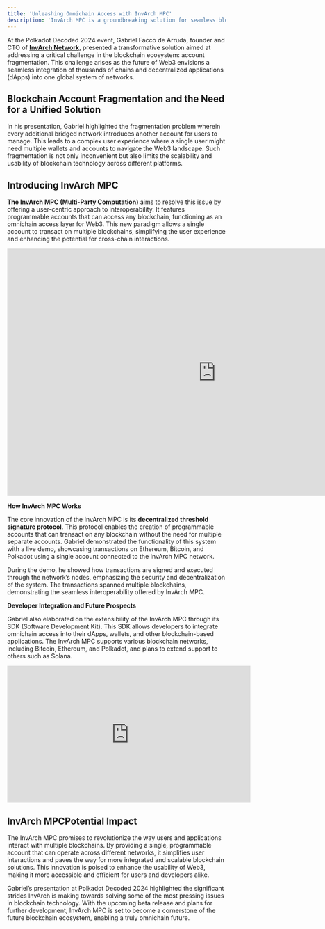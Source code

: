 ```yaml
---
title: 'Unleashing Omnichain Access with InvArch MPC'
description: 'InvArch MPC is a groundbreaking solution for seamless blockchain interoperability and unified account management across multiple networks.'
---
```

At the Polkadot Decoded 2024 event, Gabriel Facco de Arruda, founder and CTO of [**InvArch Network**](https://dablock.com/dapps/invarch-network/), presented a transformative solution aimed at addressing a critical challenge in the blockchain ecosystem: account fragmentation. This challenge arises as the future of Web3 envisions a seamless integration of thousands of chains and decentralized applications (dApps) into one global system of networks.

**Blockchain Account Fragmentation and the Need for a Unified Solution**
------------------------------------------------------------------------

In his presentation, Gabriel highlighted the fragmentation problem wherein every additional bridged network introduces another account for users to manage. This leads to a complex user experience where a single user might need multiple wallets and accounts to navigate the Web3 landscape. Such fragmentation is not only inconvenient but also limits the scalability and usability of blockchain technology across different platforms.

**Introducing InvArch MPC**
---------------------------

**The InvArch MPC (Multi-Party Computation)** aims to resolve this issue by offering a user-centric approach to interoperability. It features programmable accounts that can access any blockchain, functioning as an omnichain access layer for Web3. This new paradigm allows a single account to transact on multiple blockchains, simplifying the user experience and enhancing the potential for cross-chain interactions.

<iframe allowfullscreen="allowfullscreen" frameborder="0" height="569" src="https://docs.google.com/presentation/d/e/2PACX-1vT_YPDoxn6-vmB3DW6i3JnE8_Tpl0gABXZ_R812JSQNTErqP7SzPaL5sr9jUtkqHWOe3a4EGzyoQWqM/embed?start=false&loop=false&delayms=60000" width="960"></iframe>

**How InvArch MPC Works**

The core innovation of the InvArch MPC is its **decentralized threshold signature protocol**. This protocol enables the creation of programmable accounts that can transact on any blockchain without the need for multiple separate accounts. Gabriel demonstrated the functionality of this system with a live demo, showcasing transactions on Ethereum, Bitcoin, and Polkadot using a single account connected to the InvArch MPC network.

During the demo, he showed how transactions are signed and executed through the network’s nodes, emphasizing the security and decentralization of the system. The transactions spanned multiple blockchains, demonstrating the seamless interoperability offered by InvArch MPC.

**Developer Integration and Future Prospects**

Gabriel also elaborated on the extensibility of the InvArch MPC through its SDK (Software Development Kit). This SDK allows developers to integrate omnichain access into their dApps, wallets, and other blockchain-based applications. The InvArch MPC supports various blockchain networks, including Bitcoin, Ethereum, and Polkadot, and plans to extend support to others such as Solana.

<iframe allowfullscreen="allowfullscreen" frameborder="0" height="315" src="https://www.youtube.com/embed/rleC0PlFPPw?si=SUMYakery45RgaES" title="YouTube video player" width="560"></iframe>

**InvArch MPCPotential Impact**
-------------------------------

The InvArch MPC promises to revolutionize the way users and applications interact with multiple blockchains. By providing a single, programmable account that can operate across different networks, it simplifies user interactions and paves the way for more integrated and scalable blockchain solutions. This innovation is poised to enhance the usability of Web3, making it more accessible and efficient for users and developers alike.

Gabriel’s presentation at Polkadot Decoded 2024 highlighted the significant strides InvArch is making towards solving some of the most pressing issues in blockchain technology. With the upcoming beta release and plans for further development, InvArch MPC is set to become a cornerstone of the future blockchain ecosystem, enabling a truly omnichain future.